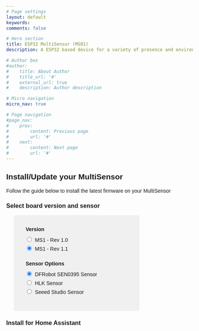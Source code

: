 ```yaml
---
# Page settings
layout: default
keywords:
comments: false

# Hero section
title: ESP32 MultiSensor (MS01)
description: A ESP32 based device for a variety of presence and environmental sensors. 

# Author box
#author:
#    title: About Author
#    title_url: '#'
#    external_url: true
#    description: Author description

# Micro navigation
micro_nav: true

# Page navigation
#page_nav:
#    prev:
#        content: Previous page
#        url: '#'
#    next:
#        content: Next page
#        url: '#'
---
```


<style>
  body {
    font-family: Arial, sans-serif;
  }

  #software-form {
    width: 300px;
    margin-left: 20px;
    padding: 20px;
    background-color: #f0f0f0;
    border-radius: 5px;
  }

  h1 {
    text-align: center;
  }

  fieldset {
    border: none;
    margin: 10px 0;
  }

  legend {
    font-weight: bold;
    margin-bottom: 5px;
  }

  label {
    display: block;
    margin-bottom: 5px;
  }

  input[type="radio"] {
    margin-right: 5px;
  }
</style>

<h2>Install/Update your MultiSensor</h2>
<p>Follow the guide below to install the latest firmware on your MultiSensor</p>

<h3>Select board version and sensor</h3>
<form id="software-form">
  <fieldset>
    <legend>Version</legend>
    <label><input type="radio" name="version" value="ms1_rev_1.0"> MS1 - Rev 1.0</label>
    <label><input type="radio" name="version" value="ms1_rev_1.1" checked> MS1 - Rev 1.1</label>
  </fieldset>

  <fieldset>
    <legend>Sensor Options</legend>
    <label><input type="radio" name="sensor" value="dfrobot_sen0395" checked> DFRobot SEN0395 Sensor</label>
    <label><input type="radio" name="sensor" value="hlk_sensor"> HLK Sensor</label>
    <label><input type="radio" name="sensor" value="seeed_studio_sensor"> Seeed Studio Sensor</label>
  </fieldset>
</form>


<h3>Install for Home Assistant</h3>
<p class="button-row" align="left">
  <esp-web-install-button></esp-web-install-button>
</p>


<script
  type="module"
  src="https://unpkg.com/esp-web-tools@9/dist/web/install-button.js?module"
></script>


<script>
  const versionRadios = document.getElementsByName("version");
  const sensorOptions = document.querySelector("#software-form fieldset:nth-of-type(2)");
  const button = document.querySelector("esp-web-install-button");

  // Hide Seeed Studio Sensor option initially
  sensorOptions.querySelector('input[value="seeed_studio_sensor"]').style.display = "none";

  // Add event listener to version radios
  for (let i = 0; i < versionRadios.length; i++) {
    versionRadios[i].addEventListener("change", function() {
      if (this.checked && this.value === "ms1_rev_1.0") {
        // Hide Seeed Studio Sensor option for MS1 - Rev 1.0
        sensorOptions.querySelector('input[value="seeed_studio_sensor"]').style.display = "none";
      } else {
        // Show Seeed Studio Sensor option for other versions
        sensorOptions.querySelector('input[value="seeed_studio_sensor"]').style.display = "block";
      }
    });
  }

  // Event listener for form submission
  const softwareForm = document.getElementById("software-form");

  softwareForm.addEventListener("submit", function(event) {
    event.preventDefault(); // Prevent form submission

    const versionRadios = document.getElementsByName("version");
    const sensorRadios = document.getElementsByName("sensor");
    let selectedVersion, selectedSensor;

    // Find the selected version
    for (let i = 0; i < versionRadios.length; i++) {
      if (versionRadios[i].checked) {
        selectedVersion = versionRadios[i].value;
        break;
      }
    }

    // Find the selected sensor
    for (let i = 0; i < sensorRadios.length; i++) {
      if (sensorRadios[i].checked) {
        selectedSensor = sensorRadios[i].value;
        break;
      }
    }

    // Generate the software file name based on selected options
    let fileName;
    if (selectedVersion === "ms1_rev_1.0") {
      if (selectedSensor === "dfrobot_sen0395") {
        fileName = "MS1-Rev1.0-SEN0395-manifest.json";
      } else if (selectedSensor === "hlk_sensor") {
        fileName = "MS1-Rev1.0-HLK-manifest.json";
      }
    } else if (selectedVersion === "ms1_rev_1.1") {
      if (selectedSensor === "dfrobot_sen0395") {
        fileName = "MS1-Rev1.1-SEN0395-manifest.json";
      } else if (selectedSensor === "seeed_studio_sensor") {
        fileName = "MS1-Rev1.1-Seeed-manifest.json";
      } else if (selectedSensor === "hlk_sensor") {
        fileName = "MS1-Rev1.1-HLK-manifest.json";
      }
    }

    // Set the manifest attribute of the button
    if (fileName) {
      button.manifest = `./${fileName}`;
      console.log("Installing software with file name:", fileName);
    } else {
      console.log("Please select a version and sensor option.");
    }
  });
</script>
